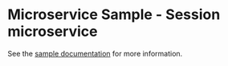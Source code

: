 # Microservice Sample - Session microservice

See the [sample documentation](https://github.com/WASdev/sample.microservices.docs) for more information.
